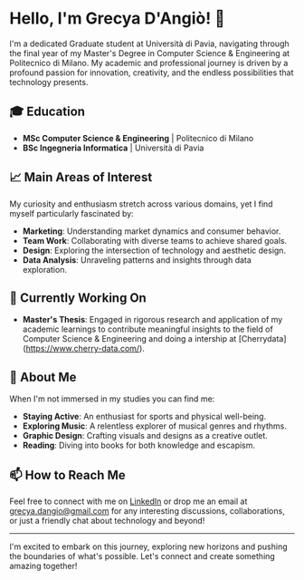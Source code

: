 # Hello, I'm Grecya D'Angiò! 👋

I'm a dedicated Graduate student at Università di Pavia, navigating through the final year of my Master's Degree in Computer Science & Engineering at Politecnico di Milano. My academic and professional journey is driven by a profound passion for innovation, creativity, and the endless possibilities that technology presents.

## 🎓 Education


- **MSc Computer Science & Engineering** | Politecnico di Milano
- **BSc Ingegneria Informatica** | Università di Pavia

## 📈 Main Areas of Interest

My curiosity and enthusiasm stretch across various domains, yet I find myself particularly fascinated by:

- **Marketing**: Understanding market dynamics and consumer behavior.
- **Team Work**: Collaborating with diverse teams to achieve shared goals.
- **Design**: Exploring the intersection of technology and aesthetic design.
- **Data Analysis**: Unraveling patterns and insights through data exploration.

## 🚀 Currently Working On

- **Master's Thesis**: Engaged in rigorous research and application of my academic learnings to contribute meaningful insights to the field of Computer Science & Engineering and doing a intership at [Cherrydata] (https://www.cherry-data.com/).

## 🎨 About Me

When I'm not immersed in my studies you can find me:

- **Staying Active**: An enthusiast for sports and physical well-being.
- **Exploring Music**: A relentless explorer of musical genres and rhythms.
- **Graphic Design**: Crafting visuals and designs as a creative outlet.
- **Reading**: Diving into books for both knowledge and escapism.

## 📫 How to Reach Me

Feel free to connect with me on [LinkedIn](http://linkedin.com/in/grecya-d-angi%C3%B2-5009b41b5) or drop me an email at grecya.dangio@gmail.com for any interesting discussions, collaborations, or just a friendly chat about technology and beyond!

---

I'm excited to embark on this journey, exploring new horizons and pushing the boundaries of what's possible. Let's connect and create something amazing together!

